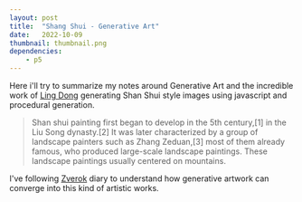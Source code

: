 ```yaml
---
layout: post
title:  "Shang Shui - Generative Art"
date:   2022-10-09
thumbnail: thumbnail.png
dependencies:
    - p5
---
```

<!--Links-->
[LingDongShanShui]: https://github.com/LingDong-/shan-shui-inf
[zverok]: https://zverok.substack.com/p/grok-shan-shui

Here i'll try to summarize my notes around Generative Art and the incredible work of [Ling Dong][LingDongShanShui] generating 
Shan Shui style images using javascript and procedural generation.

> Shan shui painting first began to develop in the 5th century,[1] in the Liu Song dynasty.[2] It was later characterized by a group of landscape painters such as Zhang Zeduan,[3] most of them already famous, who produced large-scale landscape paintings. These landscape paintings usually centered on mountains.

I've following [Zverok][zverok] diary to understand how generative artwork can converge into this kind of artistic works.




<!--

{%highlight html %}
<div id="sketch-holder">
    <script type="text/javascript" src="sketch/Particle.js"></script>
    <script type="text/javascript" src="sketch/ParticleSystem.js"></script>
    <script type="text/javascript" src="sketch/sketch.js"></script>
</div>
{% endhighlight %}

This particle system is [one of p5.js official examples](https://p5js.org/examples/simulate-particle-system.html):
<div id="sketch-holder">
    <script type="text/javascript" src="sketch/Particle.js"></script>
    <script type="text/javascript" src="sketch/ParticleSystem.js"></script>
    <script type="text/javascript" src="sketch/sketch.js"></script>
</div>

-->